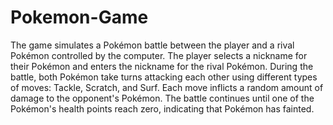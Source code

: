 # Pokemon-Game

The game simulates a Pokémon battle between the player and a rival Pokémon controlled by the computer. The player selects a nickname for their Pokémon and enters the nickname for the rival Pokémon.
During the battle, both Pokémon take turns attacking each other using different types of moves: Tackle, Scratch, and Surf. Each move inflicts a random amount of damage to the opponent's Pokémon. The battle continues until one of the Pokémon's health points reach zero, indicating that Pokémon has fainted.

